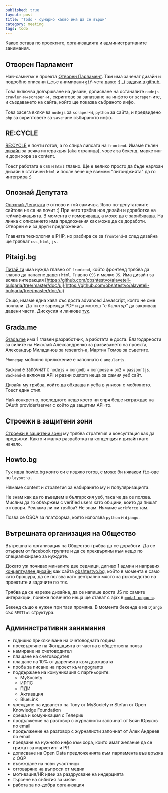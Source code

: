 ```yaml
---
published: true
layout: post
title: "Todo - сумарно какво има да се върши"
category: meeting
tags: todo
---
```


Какво остава по проектите, организацията и административните занимания.

## Отворен Парламент
Най-самичък е проекта [Отворен Парламент](http://www.obshtestvo.bg/project/openparliament.html). Там има заченат дизайн и подробно описани (_със анимирани `gif`-чета даже :) _) [ задачи в github.](https://github.com/obshtestvo/rating-gov-representatives/issues?state=open) 

Това  включва довършване на дизайн, дописване на останалите `nodejs` `crawler`-и+`scraper`-и , скриптове за запазване на инфото от `scraper`-ите, и  създаването на сайта, който ще показва събраното инфо. 

Това засега включва `nodejs` за `scraper`-и, `python` за сайта, и предвидено `php` за скриптовете за `save`-ане събираното инфо.

## RE:CYCLE
[RE:CYCLE](http://www.obshtestvo.bg/project/recycle.html) е почти готов, а го спира липсата на `frontend`. Имаме пълен [дизайн](https://github.com/obshtestvo/recycle/search?q=%D0%94%D0%B8%D0%B7%D0%B0%D0%B9%D0%BD&ref=cmdform&type=Issues) за всяка интеракция (aka страница), човек за бекенд, маркетинг и дори хора за content. 

Тоест работата е `CSS` и `html` главно. Ще е велико просто да бъде нарязан дизайн в статичен `html` и после вече ще вземем "питонджията" да го интегрира :)

## Опознай Депутата
[Опознай Депутата](http://www.obshtestvo.bg/project/knowyourmp.html) е отново и той самичък. Явно по-депутатските сайтове не са на почит :)  При него трябва нов дизайн и доработка на геймификацията. В момента е изморяваща, а може да е зарибяваща. На линка с описанието има предложения как може да се доработи. Отворен е и за други предложения.

Главната технология е PHP, но разбира се за `frontend`-a след дизайна ще трябват `css`, `html`, `js`.

## Pitaigi.bg
[Питай ги](http://www.obshtestvo.bg/project/pitaigi.html) има нужда главно от `frontend`, който фронтенд трябва да главно да напасне даден `html`. Главно `CSS` и малко `JS`. Има дизайн за всяка интеракция [https://github.com/obshtestvo/alaveteli-bulgaria/tree/master/doc/ui](https://github.com/obshtestvo/alaveteli-bulgaria/tree/master/doc/ui)

Също, имаме една хава със доста advanced Javascript, която не сме почнали. Да ти се зарежда PDF и да можеш *"с белатор"* да закриваш дадени части. Дискусия и линкове [тук](https://github.com/obshtestvo/alaveteli-bulgaria/issues/19).

## Grada.me
[Grada.me](http://www.obshtestvo.bg/project/grada.me.html) има 1 главен разработчик, а работата е доста. Благодарности за силите на Николай Александренко за развиването на проекта, Александър Миладинов за research-a, Мартин Томов за съветите.

`Phonеgap` мобилно приложение е започнато с `angularjs`. 

`Backend` е започнат с `nodejs` + `mongodb` + `mongoose` + `pm2` + `passportjs`. `Backend`-a включва API и разни custom неща за самия уеб сайт.

Дизайн му трябва, който да обхваща и уеба в унисон с мобилното. Тоест един стил.

Най-конкретно, последното нещо което ни спря беше изграждае на OAuth provider/server с който да защитим API-то. 

##  Строежи в защитени зони
[Строежи в защитени зони](https://www.facebook.com/groups/613236628749130/) му трябва стратегия и консултация как да продължи. Както и малко разработка на концепция и дизайн като начало. 

## Howto.bg
Тук идва [howto.bg](http://www.howto.bg/) които си е изцяло готов, с може би някакви `fix`-ове по `layout`-a .

Нямаме content и стратегия за набирането му и популяризацията. 

Не знам как да го въведем в българския уеб, така че да се ползва. Мислим да  го обвържем с verified users като общини, които да пишат отговори.  Реклама ли ни трябва? Не знам. Нямаме `workforce` там. 

Позва се OSQA за платформа, която използва `python` и `django`.

## Вътрешната  организация на Общество
Вътрешната  организация на Общество трябва да се доработи. Да се отървем от facebook групите и да се прехвърлим към нещо по специализирано за нуждите.

Докато уж почивах миналите две седмици, дигнах 1 админ и направих [концептуален дизайн](https://www.facebook.com/groups/obshtestvo.identity/permalink/696001697118630/?stream_ref=2) как сайта [obshtestvo.bg](http://obshtestvo.bg), който в момента е само като брошура, да се ползва като централно място за ръководство на проектите и задачите по тях.

Трябва да се нареже дизайна, да се напише доста JS по самите интеракции, понеже повечето неща ще стават с ajax в [`modal popup-и`](http://dimsemenov.com/plugins/magnific-popup/).

Бекенд също е нужен при тази промяна. В момента бекенда е на `Django` със `RESTful` структура.

## Административни занимания

 - годишно приключване на счетоводната година
 - прехвърляне на Фондацията от частна в обществена полза
 - намиране на счетоводител
 - плащане на счетоводител
 - плащане на 10% от даренията към държавата
 - проба за писане на проект към ngogrants
 - поддържане на комуникация с партньорите:
   - MySociety
   - ИРПС
   - ПДИ
   - Активация
   - BlueLink
 - уреждане на идването на Tony от MySociety и Stefan от Open Knowledge Foundation
 - среща и комуникация с Телерик
 - продължение на разговор с журналисти започнат от Боян Юруков по email
 - продължение на разговор с журналисти започнат от Алек Андреев по email
 - предване на нужното инфо към хора, които имат желание да се грижат за маркетинг и PR
 - дописване на Open Data предложенията към парламента във връзка с OGP
 - въвеждане на нови участници 
 - отговаряне на въпроси от медии
 - мотивация/HR идеи за раздрусване на индерцията
 - търсене на събития за изяви
 - работа за по-добра организация